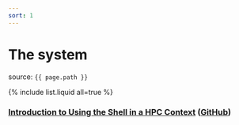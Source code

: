 ```yaml
---
sort: 1
---
```


# The system

source: `{{ page.path }}`

{% include list.liquid all=true %}

### [Introduction to Using the Shell in a HPC Context](https://www.hpc-carpentry.org/hpc-shell/) ([GitHub](https://github.com/hpc-carpentry/hpc-shell))
